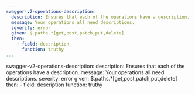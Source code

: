 ```yaml
---
swagger-v2-operations-description:
  description: Ensures that each of the operations have a description.
  message: Your operations all need descriptions.
  severity: error
  given: $.paths.*[get,post,patch,put,delete]
  then:
    - field: description
      function: truthy
...
```

swagger-v2-operations-description:
  description: Ensures that each of the operations have a description.
  message: Your operations all need descriptions.
  severity: error
  given: $.paths.*[get,post,patch,put,delete]
  then:
    - field: description
      function: truthy
